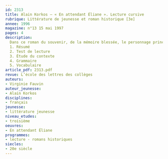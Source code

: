 ```yaml
---
id: 2313
title: Alain Korkos – « En attendant Éliane ». Lecture cursive 
rubrique: Littérature de jeunesse et roman historique [3e]
annee: 1996
magazine: n°13 15 mai 1997
pages: 4
description: 
  Dans ce roman du souvenir, de la mémoire blessée, le personnage principal fait le récit des événements marquants de sa vie. Le souvenir de la rafle du Vel-d’hiv’, où son père, sa sœur et lui-même ont été arrêtés, ne cesse de le poursuivre. Le faible nombre de pages et la simplicité offrent l’avantage d’une lecture facile. Il s’agit d’un roman très apprécié par les jeunes et très plaisant pour le professeur.
  1. Résumé
  2. Test de lecture
  3. Étude du contexte
  4. Grammaire
  5. Vocabulaire
article_pdf: 2313.pdf
revue: L’école des lettres des collèges
auteurs:
- Virginie Fauvin
auteur_jeunesse:
- Alain Korkos
disciplines:
- français
jeunesse:
- littérature jeunesse
niveau_etudes:
- troisième
oeuvres:
- En attendant Éliane
programmes:
- lecture - romans historiques
siecles:
- 20e siècle
---
```

